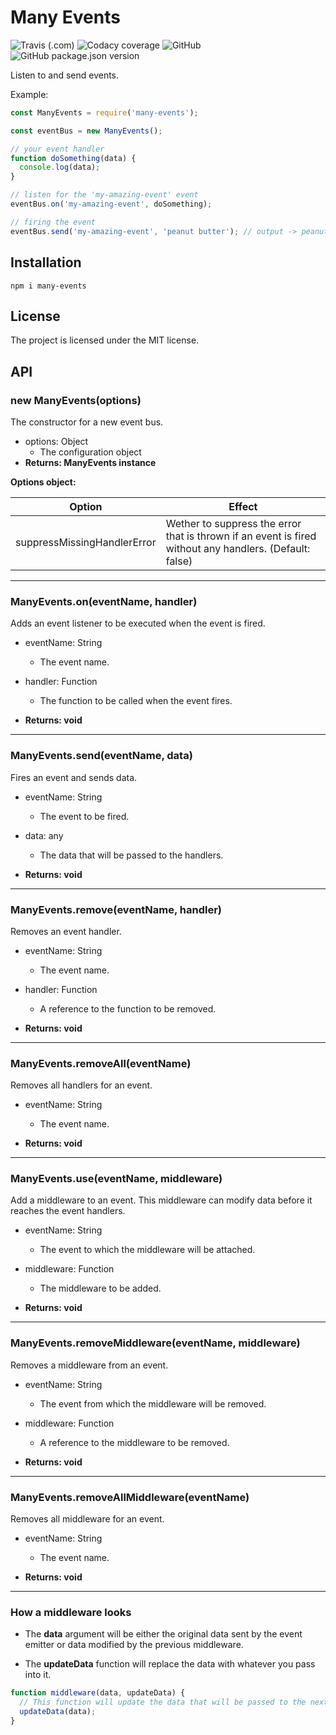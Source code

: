 # Many Events

![Travis (.com)](https://img.shields.io/travis/com/joaquimnet/many-events.svg) ![Codacy coverage](https://img.shields.io/codacy/coverage/ad6fba55db77486aba3449772bf94200.svg) ![GitHub](https://img.shields.io/github/license/joaquimnet/many-events.svg) ![GitHub package.json version](https://img.shields.io/github/package-json/v/joaquimnet/many-events.svg)

Listen to and send events.

Example:

```javascript
const ManyEvents = require('many-events');

const eventBus = new ManyEvents();

// your event handler
function doSomething(data) {
  console.log(data);
}

// listen for the 'my-amazing-event' event
eventBus.on('my-amazing-event', doSomething);

// firing the event
eventBus.send('my-amazing-event', 'peanut butter'); // output -> peanut butter
```

## Installation

`npm i many-events`

## License

The project is licensed under the MIT license.

## API

### **new ManyEvents(options)**

The constructor for a new event bus.

-   options: Object
    -   The configuration object
-   **Returns: ManyEvents instance**

**Options object:**

| Option                      | Effect                                                                                                  |
| --------------------------- | ------------------------------------------------------------------------------------------------------- |
| suppressMissingHandlerError | Wether to suppress the error that is thrown if an event is fired without any handlers. (Default: false) |

* * *

### **ManyEvents.on(eventName, handler)**

Adds an event listener to be executed when the event is fired.

-   eventName: String
    -   The event name.

-   handler: Function
    -   The function to be called when the event fires.

-   **Returns: void**

* * *

### **ManyEvents.send(eventName, data)**

Fires an event and sends data.

-   eventName: String
    -   The event to be fired.

-   data: any
    -   The data that will be passed to the handlers.

-   **Returns: void**

* * *

### **ManyEvents.remove(eventName, handler)**

Removes an event handler.

-   eventName: String
    -   The event name.

-   handler: Function
    -   A reference to the function to be removed.

-   **Returns: void**

* * *

### **ManyEvents.removeAll(eventName)**

Removes all handlers for an event.

-   eventName: String
    -   The event name.

-   **Returns: void**

* * *

### **ManyEvents.use(eventName, middleware)**

Add a middleware to an event. This middleware can modify data before it reaches the event handlers.

-   eventName: String
    -   The event to which the middleware will be attached.

-   middleware: Function
    -   The middleware to be added.

-   **Returns: void**

* * *

### **ManyEvents.removeMiddleware(eventName, middleware)**

Removes a middleware from an event.

-   eventName: String
    -   The event from which the middleware will be removed.

-   middleware: Function
    -   A reference to the middleware to be removed.

-   **Returns: void**

* * *

### **ManyEvents.removeAllMiddleware(eventName)**

Removes all middleware for an event.

-   eventName: String
    -   The event name.

-   **Returns: void**

* * *

### **How a middleware looks**

-   The **data** argument will be either the original data sent by the event emitter or data modified by the previous middleware.

-   The **updateData** function will replace the data with whatever you pass into it.

```javascript
function middleware(data, updateData) {
  // This function will update the data that will be passed to the next middleware and event handlers
  updateData(data);
}
```

